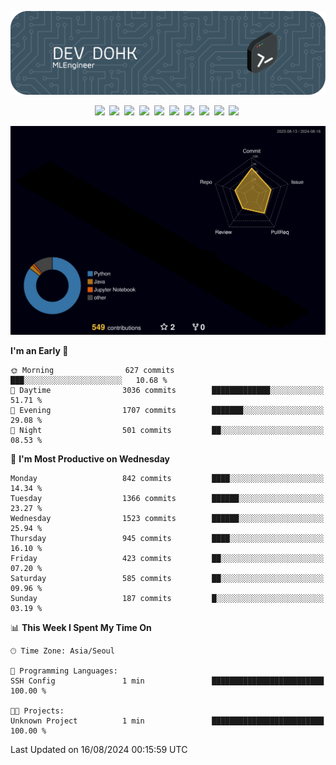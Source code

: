 ![Header](./github-header-image.png)

<div align="center">
  <img src="https://ziadoua.github.io/m3-Markdown-Badges/badges/FastAPI/fastapi1.svg" />&nbsp
  <img src="https://ziadoua.github.io/m3-Markdown-Badges/badges/Git/git1.svg" />&nbsp
  <img src="https://ziadoua.github.io/m3-Markdown-Badges/badges/LeetCode/leetcode1.svg" />&nbsp
  <img src="https://ziadoua.github.io/m3-Markdown-Badges/badges/LinkedIn/linkedin2.svg" />&nbsp
  <img src="https://ziadoua.github.io/m3-Markdown-Badges/badges/Linux/linux2.svg" />&nbsp
  <img src="https://ziadoua.github.io/m3-Markdown-Badges/badges/macOS/macos1.svg" />&nbsp
  <img src="https://ziadoua.github.io/m3-Markdown-Badges/badges/PostgreSQL/postgresql3.svg" />&nbsp
  <img src="https://ziadoua.github.io/m3-Markdown-Badges/badges/Python/python3.svg" />&nbsp
  <img src="https://ziadoua.github.io/m3-Markdown-Badges/badges/PyCharm/pycharm1.svg" />&nbsp
  <img src="https://ziadoua.github.io/m3-Markdown-Badges/badges/VisualStudio/visualstudio3.svg" />&nbsp
</div>

![](./profile-3d-contrib/profile-night-rainbow.svg)

<!--START_SECTION:waka-->
**I'm an Early 🐤** 

```text
🌞 Morning                627 commits         ███░░░░░░░░░░░░░░░░░░░░░░   10.68 % 
🌆 Daytime                3036 commits        █████████████░░░░░░░░░░░░   51.71 % 
🌃 Evening                1707 commits        ███████░░░░░░░░░░░░░░░░░░   29.08 % 
🌙 Night                  501 commits         ██░░░░░░░░░░░░░░░░░░░░░░░   08.53 % 
```
📅 **I'm Most Productive on Wednesday** 

```text
Monday                   842 commits         ████░░░░░░░░░░░░░░░░░░░░░   14.34 % 
Tuesday                  1366 commits        ██████░░░░░░░░░░░░░░░░░░░   23.27 % 
Wednesday                1523 commits        ██████░░░░░░░░░░░░░░░░░░░   25.94 % 
Thursday                 945 commits         ████░░░░░░░░░░░░░░░░░░░░░   16.10 % 
Friday                   423 commits         ██░░░░░░░░░░░░░░░░░░░░░░░   07.20 % 
Saturday                 585 commits         ██░░░░░░░░░░░░░░░░░░░░░░░   09.96 % 
Sunday                   187 commits         █░░░░░░░░░░░░░░░░░░░░░░░░   03.19 % 
```


📊 **This Week I Spent My Time On** 

```text
🕑︎ Time Zone: Asia/Seoul

💬 Programming Languages: 
SSH Config               1 min               █████████████████████████   100.00 % 

🐱‍💻 Projects: 
Unknown Project          1 min               █████████████████████████   100.00 % 
```


 Last Updated on 16/08/2024 00:15:59 UTC
<!--END_SECTION:waka-->




